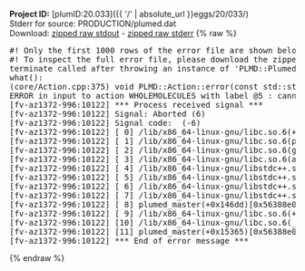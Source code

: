 **Project ID:** [plumID:20.033]({{ '/' | absolute_url }}eggs/20/033/)  
Stderr for source:  PRODUCTION/plumed.dat   
Download: [zipped raw stdout](plumed.dat.plumed_master.stdout.txt.zip) - [zipped raw stderr](plumed.dat.plumed_master.stderr.txt.zip) 
{% raw %}
<pre>
#! Only the first 1000 rows of the error file are shown below
#! To inspect the full error file, please download the zipped raw stderr file above
terminate called after throwing an instance of 'PLMD::Plumed::ExceptionError'
what():
(core/Action.cpp:375) void PLMD::Action::error(const std::string&) const
ERROR in input to action WHOLEMOLECULES with label @5 : cannot understand the following words from the input line : REF0=16.995,21.964,24.520, REF1=26.253,18.440,24.5030, REF2=24.616,28.069,24.203
[fv-az1372-996:10122] *** Process received signal ***
[fv-az1372-996:10122] Signal: Aborted (6)
[fv-az1372-996:10122] Signal code:  (-6)
[fv-az1372-996:10122] [ 0] /lib/x86_64-linux-gnu/libc.so.6(+0x45330)[0x7f9575445330]
[fv-az1372-996:10122] [ 1] /lib/x86_64-linux-gnu/libc.so.6(pthread_kill+0x11c)[0x7f957549eb2c]
[fv-az1372-996:10122] [ 2] /lib/x86_64-linux-gnu/libc.so.6(gsignal+0x1e)[0x7f957544527e]
[fv-az1372-996:10122] [ 3] /lib/x86_64-linux-gnu/libc.so.6(abort+0xdf)[0x7f95754288ff]
[fv-az1372-996:10122] [ 4] /lib/x86_64-linux-gnu/libstdc++.so.6(+0xa5ff5)[0x7f95758a5ff5]
[fv-az1372-996:10122] [ 5] /lib/x86_64-linux-gnu/libstdc++.so.6(+0xbb0da)[0x7f95758bb0da]
[fv-az1372-996:10122] [ 6] /lib/x86_64-linux-gnu/libstdc++.so.6(_ZSt10unexpectedv+0x0)[0x7f95758a5a55]
[fv-az1372-996:10122] [ 7] /lib/x86_64-linux-gnu/libstdc++.so.6(+0xa5a6f)[0x7f95758a5a6f]
[fv-az1372-996:10122] [ 8] plumed_master(+0x146dd)[0x56388e0d96dd]
[fv-az1372-996:10122] [ 9] /lib/x86_64-linux-gnu/libc.so.6(+0x2a1ca)[0x7f957542a1ca]
[fv-az1372-996:10122] [10] /lib/x86_64-linux-gnu/libc.so.6(__libc_start_main+0x8b)[0x7f957542a28b]
[fv-az1372-996:10122] [11] plumed_master(+0x15365)[0x56388e0da365]
[fv-az1372-996:10122] *** End of error message ***
</pre>
{% endraw %}
